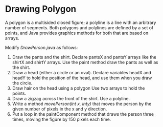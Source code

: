 Drawing Polygon
==============

A polygon is a multisided closed figure; a polyline is a line with an arbitrary number of segments. Both polygons and polylines are defined by a set of points, and Java provides graphics methods for both that are based on arrays.

Modify *DrawPerson.java* as follows:

1. Draw the pants and the shirt. Declare pantsX and pantsY arrays like the shirtX and shirtY arrays. Use the paint method draw the pants as well as the shirt.
2. Draw a head (either a circle or an oval). Declare variables headX and headY to hold the position of the head, and use them when you draw the circle.
3. Draw hair on the head using a polygon Use two arrays to hold the points.
4. Draw a zigzag across the front of the shirt. Use a polyline.
5. Write a method *movePerson(int x, inty)* that moves the person by the given number of pixels in the x and y direction.
6. Put a loop in the paintComponent method that draws the person three times, moving the figure by 150 pixels each time.
